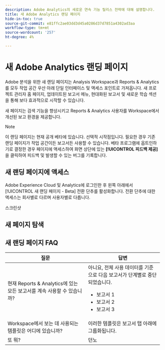 ```yaml
---
description: Adobe Analytics의 새로운 연속 기능 릴리스 전략에 대해 설명합니다.
title: 새 Adobe Analytics 랜딩 페이지
hide-in-toc: true
source-git-commit: e81ffc2ae03dd3d45a0286d37d7851a4302ad3aa
workflow-type: tm+mt
source-wordcount: '257'
ht-degree: 4%

---
```


# 새 Adobe Analytics 랜딩 페이지

Adobe 분석을 위한 새 랜딩 페이지는 Analysis Workspace과 Reports &amp; Analytics를 모두 작업 공간 우산 아래 단일 인터페이스 및 액세스 포인트로 가져옵니다. 새 프로젝트 관리자 홈 페이지, 업데이트된 보고서 메뉴, 현대화된 보고서 및 새로운 학습 섹션을 통해 보다 효과적으로 시작할 수 있습니다.

새 페이지는 검색 기능을 향상시키고 Reports &amp; Analytics 사용자를 Workspace에서 개선된 보고 환경을 제공합니다.

>[!NOTE]
>
>이 랜딩 페이지는 현재 공개 베타에 있습니다. 선택적 시작점입니다. 필요한 경우 기존 랜딩 페이지가 작업 공간이든 보고서든 사용할 수 있습니다. 베타 프로그램에 옵트인하기로 결정한 경우 페이지에 액세스하여 화면 상단에 있는 **[!UICONTROL 피드백 제공]** 을 클릭하여 피드백 및 발생할 수 있는 버그를 기록합니다.

## 새 랜딩 페이지에 액세스

Adobe Experience Cloud 및 Analytics에 로그인한 후 왼쪽 아래에서 [!UICONTROL 새 랜딩 페이지 - Beta] 전환 단추를 활성화합니다. 전환 단추에 대한 액세스는 회사별로 다르며 사용자별로 다릅니다.

스크린샷

## 새 페이지 탐색



## 새 랜딩 페이지 FAQ

| 질문 | 답변 |
| --- | --- |
| 현재 Reports &amp; Analytics에 있는 모든 보고서를 계속 사용할 수 있습니까? | 아니요, 전체 사용 데이터를 기준으로 다음 보고서가 단계별로 중단되었습니다. <ul><li>보고서 1</li><li>보고서 2</li><li>보고서 3 </li></ul> |
| Workspace에서 보는 데 사용되는 템플릿은 어디에 있습니까? | 이러한 템플릿은 보고서 탭 아래에 그룹화됩니다. |
| 또 뭐? | 던노 |
